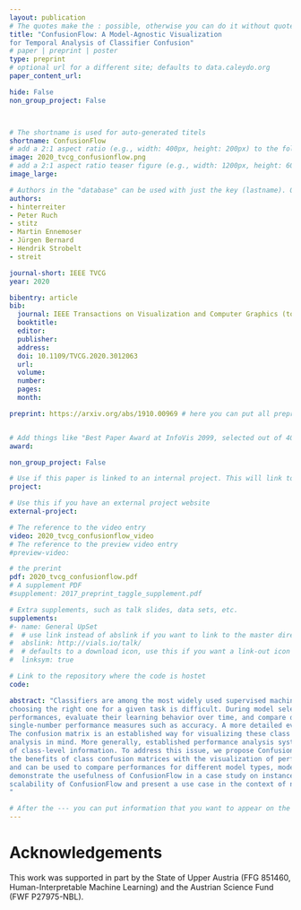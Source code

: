 ```yaml
---
layout: publication
# The quotes make the : possible, otherwise you can do it without quotes
title: "ConfusionFlow: A Model-Agnostic Visualization
for Temporal Analysis of Classifier Confusion"
# paper | preprint | poster
type: preprint
# optional url for a different site; defaults to data.caleydo.org
paper_content_url: 

hide: False
non_group_project: False



# The shortname is used for auto-generated titels
shortname: ConfusionFlow
# add a 2:1 aspect ratio (e.g., width: 400px, height: 200px) to the folder /assets/images/papers/
image: 2020_tvcg_confusionflow.png
# add a 2:1 aspect ratio teaser figure (e.g., width: 1200px, height: 600px) to the folder /assets/images/papers/
image_large: 

# Authors in the "database" can be used with just the key (lastname). Others can be written properly.
authors:
- hinterreiter
- Peter Ruch
- stitz
- Martin Ennemoser
- Jürgen Bernard
- Hendrik Strobelt
- streit

journal-short: IEEE TVCG
year: 2020

bibentry: article
bib:
  journal: IEEE Transactions on Visualization and Computer Graphics (to appear)
  booktitle: 
  editor: 
  publisher: 
  address: 
  doi: 10.1109/TVCG.2020.3012063
  url: 
  volume: 
  number: 
  pages: 
  month: 

preprint: https://arxiv.org/abs/1910.00969 # here you can put all preprint links (arxiv.org, osf.io,...)


# Add things like "Best Paper Award at InfoVis 2099, selected out of 4000 submissions"
award:

non_group_project: False

# Use if this paper is linked to an internal project. This will link to the project site
project: 

# Use this if you have an external project website
external-project: 

# The reference to the video entry
video: 2020_tvcg_confusionflow_video
# The reference to the preview video entry
#preview-video:

# the prerint
pdf: 2020_tvcg_confusionflow.pdf
# A supplement PDF
#supplement: 2017_preprint_taggle_supplement.pdf

# Extra supplements, such as talk slides, data sets, etc.
supplements:
#- name: General UpSet
#  # use link instead of abslink if you want to link to the master directory
#  abslink: http://vials.io/talk/
#  # defaults to a download icon, use this if you want a link-out icon
#  linksym: true

# Link to the repository where the code is hostet
code: 

abstract: "Classifiers are among the most widely used supervised machine learning algorithms. Many classification models exist, and
choosing the right one for a given task is difficult. During model selection and debugging, data scientists need to assess classifiers’
performances, evaluate their learning behavior over time, and compare different models. Typically, this analysis is based on
single-number performance measures such as accuracy. A more detailed evaluation of classifiers is possible by inspecting class errors.
The confusion matrix is an established way for visualizing these class errors, but it was not designed with temporal or comparative
analysis in mind. More generally, established performance analysis systems do not allow a combined temporal and comparative analysis
of class-level information. To address this issue, we propose ConfusionFlow, an interactive, comparative visualization tool that combines
the benefits of class confusion matrices with the visualization of performance characteristics over time. ConfusionFlow is model-agnostic
and can be used to compare performances for different model types, model architectures, and/or training and test datasets. We
demonstrate the usefulness of ConfusionFlow in a case study on instance selection strategies in active learning. We further assess the
scalability of ConfusionFlow and present a use case in the context of neural network pruning.
"

# After the --- you can put information that you want to appear on the website using markdown formatting or HTML. A good example are acknowledgements, extra references, an erratum, etc.
---
```



# Acknowledgements

This work was supported in part by the State of Upper Austria (FFG 851460, Human-Interpretable Machine Learning)
and the Austrian Science Fund (FWF P27975-NBL).
